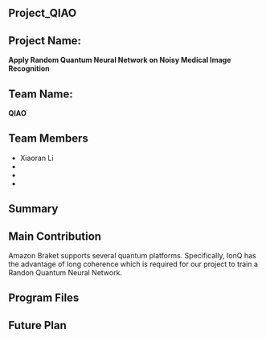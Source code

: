 ## Project_QIAO
## Project Name:
**Apply Random Quantum Neural Network on Noisy Medical Image Recognition**

## Team Name:
**QIAO**


## Team Members

* Xiaoran Li
* 
* 
* 


## Summary



## Main Contribution
Amazon Braket supports several quantum platforms. Specifically, IonQ has the advantage of long coherence which is required for our project to train a Randon Quantum Neural Network.



## Program Files





## Future Plan
 
